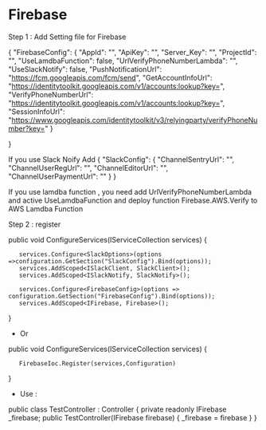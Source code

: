 # Firebase

Step 1 : Add Setting file for Firebase

{
  "FirebaseConfig": {
    "AppId": "",
    "ApiKey": "",
    "Server_Key": "",
    "ProjectId": "",
    "UseLamdbaFunction": false,
    "UrlVerifyPhoneNumberLambda": "",
    "UseSlackNotify": false,
    "PushNotificationUrl": "https://fcm.googleapis.com/fcm/send",
    "GetAccountInfoUrl": "https://identitytoolkit.googleapis.com/v1/accounts:lookup?key=",
    "VerifyPhoneNumberUrl": "https://identitytoolkit.googleapis.com/v1/accounts:lookup?key=",
    "SessionInfoUrl": "https://www.googleapis.com/identitytoolkit/v3/relyingparty/verifyPhoneNumber?key="
  }
 
}

If you use Slack Noify Add
{
  "SlackConfig": {
    "ChannelSentryUrl": "",
    "ChannelUserRegUrl": "",
    "ChannelEditorUrl": "",
    "ChannelUserPaymentUrl": ""
  }
}

If you use lamdba function , you need add UrlVerifyPhoneNumberLambda and active UseLamdbaFunction 
and deploy function Firebase.AWS.Verify to AWS Lamdba Function

Step 2 : register

public void ConfigureServices(IServiceCollection services)
{
       
       services.Configure<SlackOptions>(options =>configuration.GetSection("SlackConfig").Bind(options));
       services.AddScoped<ISlackClient, SlackClient>();
       services.AddScoped<ISlackNotify, SlackNotify>();

       services.Configure<FirebaseConfig>(options => configuration.GetSection("FirebaseConfig").Bind(options));
       services.AddScoped<IFirebase, Firebase>();
}

+ Or 

public void ConfigureServices(IServiceCollection services)
{
       
       FirebaseIoc.Register(services,Configuration)
}

+ Use :

public class TestController : Controller
{
     private readonly IFirebase _firebase;
     public TestController(IFirebase firebase)
     {
         _firebase = firebase
     }
}




